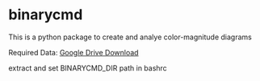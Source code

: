 # binarycmd

This is a python package to create and analye color-magnitude diagrams


Required Data:
[Google Drive Download](https://drive.google.com/file/d/16LDqVkn3cciXToPcq2pKcpTWzdg_fL67/view?usp=share_link)

extract and set BINARYCMD_DIR path in bashrc

